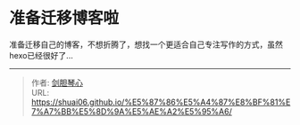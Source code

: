 # 准备迁移博客啦


准备迁移自己的博客，不想折腾了，想找一个更适合自己专注写作的方式，虽然hexo已经很好了...



---

> 作者: [剑胆琴心](http://shuai06.github.io)  
> URL: https://shuai06.github.io/%E5%87%86%E5%A4%87%E8%BF%81%E7%A7%BB%E5%8D%9A%E5%AE%A2%E5%95%A6/  

